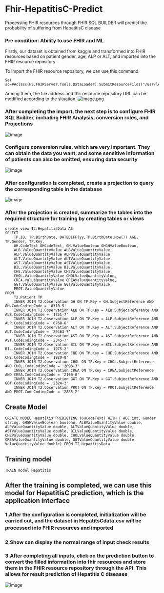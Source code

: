# Fhir-HepatitisC-Predict
Processing FHIR resources through FHIR SQL BUILDER will predict the probability of suffering from HepatitisC disease

### Pre condition: Ability to use FHIR and ML
Firstly, our dataset is obtained from kaggle and transformed into FHIR resources based on patient gender, age, ALP or ALT, and imported into the FHIR resource repository

To import the FHIR resource repository, we can use this command:

 ``` 
 Set sc=##class(HS.FHIRServer.Tools.DataLoader).SubmitResourceFiles("/usr/local/src/json/","FHIRSERVER","/csp/healthshare/fhirserver/fhir/r4")
 ```

 Among them, the file address and fhir resource repository URL can be modified according to the situation.
 ![image.png](https://community.intersystems.com/sites/default/files/inline/images/images/image(8147).png)

 ### After completing the import, the next step is to configure FHIR SQL Builder, including FHIR Analysis, conversion rules, and Projections

 ![image](https://community.intersystems.com/sites/default/files/inline/images/images/image(8148).png)

### Configure conversion rules, which are very important. They can obtain the data you want, and some sensitive information of patients can also be omitted, ensuring data security
![image](https://community.intersystems.com/sites/default/files/inline/images/images/image(8149).png)

### After configuration is completed, create a projection to query the corresponding table in the database

![image](https://community.intersystems.com/sites/default/files/inline/images/images/image(8150).png)

### After the projection is created, summarize the tables into the required structure for training by creating tables or views
````
create view T2.HepatitisData AS
SELECT
    TP.ID, TP.BirthDate, DATEDIFF(yy,TP.BirthDate,Now()) AGE, TP.Gender, TP.Key,
    GH.CodeText GHCodeText, GH.ValueBoolean GHGHValueBoolean,
    ALB.ValueQuantityValue ALBValueQuantityValue,
    ALP.ValueQuantityValue ALPValueQuantityValue, 
    ALT.ValueQuantityValue ALTValueQuantityValue,
    AST.ValueQuantityValue ASTValueQuantityValue,
    BIL.ValueQuantityValue BILValueQuantityValue, 
    CHE.ValueQuantityValue CHEValueQuantityValue,
    CHOL.ValueQuantityValue CHOLValueQuantityValue,
    CREA.ValueQuantityValue CREAValueQuantityValue,
    GGT.ValueQuantityValue GGTValueQuantityValue,
    PROT.ValueQuantityValue
FROM
    T2.Patient TP
    INNER JOIN T2.Observation GH ON TP.Key = GH.SubjectReference AND GH.CodeCodingCode = '8310-5'
    INNER JOIN T2.Observation ALB ON TP.Key = ALB.SubjectReference AND ALB.CodeCodingCode = '1751-7'
    INNER JOIN T2.Observation ALP ON TP.Key = ALP.SubjectReference AND ALP.CodeCodingCode = '6768-6'
    INNER JOIN T2.Observation ALT ON TP.Key = ALT.SubjectReference AND ALT.CodeCodingCode = '29463-7'
    INNER JOIN T2.Observation AST ON TP.Key = AST.SubjectReference AND AST.CodeCodingCode = '2345-7'
    INNER JOIN T2.Observation BIL ON TP.Key = BIL.SubjectReference AND BIL.CodeCodingCode = '1975-2'
    INNER JOIN T2.Observation CHE ON TP.Key = CHE.SubjectReference AND CHE.CodeCodingCode = '1920-8'
    INNER JOIN T2.Observation CHOL ON TP.Key = CHOL.SubjectReference AND CHOL.CodeCodingCode = '2093-3'
    INNER JOIN T2.Observation CREA ON TP.Key = CREA.SubjectReference AND CREA.CodeCodingCode = '2160-0'
    INNER JOIN T2.Observation GGT ON TP.Key = GGT.SubjectReference AND GGT.CodeCodingCode = '2324-2'
    INNER JOIN T2.Observation PROT ON TP.Key = PROT.SubjectReference AND PROT.CodeCodingCode = '2885-2'
````

## Create Model
````
CREATE MODEL Hepatitis PREDICTING (GHCodeText) WITH ( AGE int, Gender string, GHGHValueBoolean boolean, ALBValueQuantityValue double, ALPValueQuantityValue double, ALTValueQuantityValue double, ASTValueQuantityValue double, BILValueQuantityValue double, CHEValueQuantityValue double, CHOLValueQuantityValue double, CREAValueQuantityValue double, GGTValueQuantityValue double, ValueQuantityValue double) FROM T2.HepatitisData 
````
## Training model
````
TRAIN model Hepatitis
````
## After the training is completed, we can use this model for HepatitisC prediction, which is the application interface

### 1.After the configuration is completed, initialization will be carried out, and the dataset in HepatitsCdata.csv will be processed into FHIR resources and imported　
### 2.Show can display the normal range of input check results　
### 3.After completing all inputs, click on the prediction button to convert the filled information into fhir resources and store them in the FHIR resource repository through the API. This allows for result prediction of Hepatitis C diseases
![image](https://community.intersystems.com/sites/default/files/inline/images/images/image(8151).png)